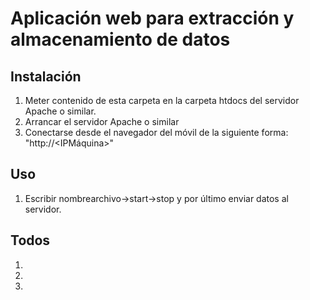 # Aplicación web para extracción y almacenamiento de datos
## Instalación
1. Meter contenido de esta carpeta en la carpeta htdocs del servidor Apache o similar.
2. Arrancar el servidor Apache o similar
3. Conectarse desde el navegador del móvil de la siguiente forma: "http://<IPMáquina>"
## Uso
1. Escribir nombrearchivo->start->stop y por último enviar datos al servidor.

## Todos
1.
2.
3.
